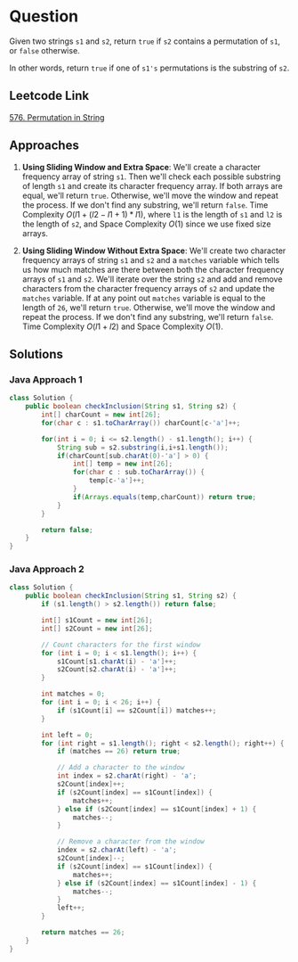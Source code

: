 # Question

Given two strings `s1` and `s2`, return `true` if `s2` contains a permutation of `s1`, or `false` otherwise.

In other words, return `true` if one of `s1's` permutations is the substring of `s2`.

## Leetcode Link

[576. Permutation in String](https://leetcode.com/problems/permutation-in-string/)

## Approaches

1. **Using Sliding Window and Extra Space**: We'll create a character frequency array of string `s1`. Then we'll check each possible substring of length `s1` and create its character frequency array. If both arrays are equal, we'll return `true`. Otherwise, we'll move the window and repeat the process. If we don't find any substring, we'll return `false`. Time Complexity $O(l1 + (l2-l1+1) * l1)$, where `l1` is the length of `s1` and `l2` is the length of `s2`, and Space Complexity $O(1)$ since we use fixed size arrays.

2. **Using Sliding Window Without Extra Space**: We'll create two character frequency arrays of string `s1` and `s2` and a `matches` variable which tells us how much matches are there between both the character frequency arrays of `s1` and `s2`. We'll iterate over the string `s2` and add and remove characters from the character frequency arrays of `s2` and update the `matches` variable. If at any point out `matches` variable is equal to the length of `26`, we'll return `true`. Otherwise, we'll move the window and repeat the process. If we don't find any substring, we'll return `false`. Time Complexity $O(l1 + l2)$ and Space Complexity $O(1)$.

## Solutions

### Java Approach 1

```java
class Solution {
    public boolean checkInclusion(String s1, String s2) {
        int[] charCount = new int[26];
        for(char c : s1.toCharArray()) charCount[c-'a']++;

        for(int i = 0; i <= s2.length() - s1.length(); i++) {
            String sub = s2.substring(i,i+s1.length());
            if(charCount[sub.charAt(0)-'a'] > 0) {
                int[] temp = new int[26];
                for(char c : sub.toCharArray()) {
                    temp[c-'a']++;
                }
                if(Arrays.equals(temp,charCount)) return true;
            }
        }

        return false;
    }
}
```

### Java Approach 2

```java
class Solution {
    public boolean checkInclusion(String s1, String s2) {
        if (s1.length() > s2.length()) return false;

        int[] s1Count = new int[26];
        int[] s2Count = new int[26];

        // Count characters for the first window
        for (int i = 0; i < s1.length(); i++) {
            s1Count[s1.charAt(i) - 'a']++;
            s2Count[s2.charAt(i) - 'a']++;
        }

        int matches = 0;
        for (int i = 0; i < 26; i++) {
            if (s1Count[i] == s2Count[i]) matches++;
        }

        int left = 0;
        for (int right = s1.length(); right < s2.length(); right++) {
            if (matches == 26) return true;

            // Add a character to the window
            int index = s2.charAt(right) - 'a';
            s2Count[index]++;
            if (s2Count[index] == s1Count[index]) {
                matches++;
            } else if (s2Count[index] == s1Count[index] + 1) {
                matches--;
            }

            // Remove a character from the window
            index = s2.charAt(left) - 'a';
            s2Count[index]--;
            if (s2Count[index] == s1Count[index]) {
                matches++;
            } else if (s2Count[index] == s1Count[index] - 1) {
                matches--;
            }
            left++;
        }

        return matches == 26;
    }
}
```
